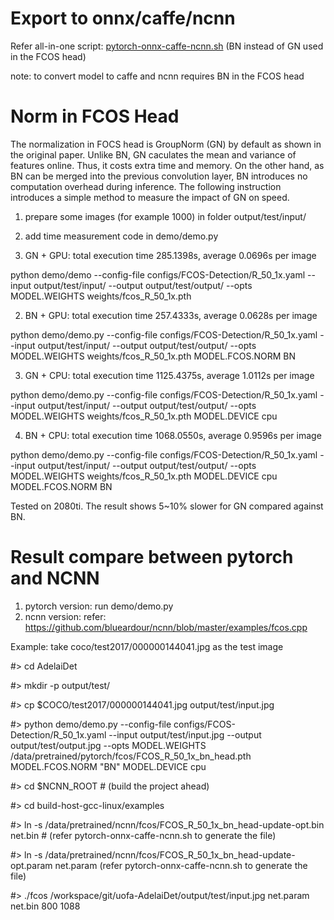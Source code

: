 
# Export to onnx/caffe/ncnn

Refer all-in-one script: [pytorch-onnx-caffe-ncnn.sh](https://github.com/blueardour/uofa-AdelaiDet/blob/master/onnx/pytorch-onnx-caffe-ncnn.sh) (BN instead of GN used in the FCOS head)

note: to convert model to caffe and ncnn requires BN in the FCOS head

# Norm in FCOS Head
The normalization in FOCS head is GroupNorm (GN) by default as shown in the original paper. Unlike BN, GN caculates the mean and variance of features online. Thus, it costs extra time and memory.
On the other hand, as BN can be merged into the previous convolution layer,  BN introduces no computation overhead during inference. The following instruction introduces a simple method to measure the impact of GN on speed.

1. prepare some images (for example 1000) in folder output/test/input/

2. add time measurement code in demo/demo.py

3. GN + GPU: total execution time 285.1398s, average 0.0696s per image

python demo/demo --config-file configs/FCOS-Detection/R_50_1x.yaml --input output/test/input/ --output output/test/output/  --opts MODEL.WEIGHTS weights/fcos_R_50_1x.pth

2. BN + GPU: total execution time 257.4333s, average 0.0628s per image

python demo/demo.py --config-file configs/FCOS-Detection/R_50_1x.yaml --input output/test/input/ --output output/test/output/  --opts MODEL.WEIGHTS weights/fcos_R_50_1x.pth MODEL.FCOS.NORM BN

3. GN + CPU: total execution time 1125.4375s, average 1.0112s per image

python demo/demo.py --config-file configs/FCOS-Detection/R_50_1x.yaml --input output/test/input/ --output output/test/output/  --opts MODEL.WEIGHTS weights/fcos_R_50_1x.pth MODEL.DEVICE cpu

4. BN + CPU: total execution time 1068.0550s, average 0.9596s per image

python demo/demo.py --config-file configs/FCOS-Detection/R_50_1x.yaml --input output/test/input/ --output output/test/output/  --opts MODEL.WEIGHTS weights/fcos_R_50_1x.pth MODEL.DEVICE cpu MODEL.FCOS.NORM BN

Tested on 2080ti. The result shows 5~10% slower for GN compared against BN.

# Result compare between pytorch and NCNN

1. pytorch version: run demo/demo.py
2. ncnn version: refer: https://github.com/blueardour/ncnn/blob/master/examples/fcos.cpp

Example: take coco/test2017/000000144041.jpg as the test image

#> cd AdelaiDet

#> mkdir -p output/test/

#> cp $COCO/test2017/000000144041.jpg output/test/input.jpg

#> python demo/demo.py --config-file configs/FCOS-Detection/R_50_1x.yaml --input output/test/input.jpg --output output/test/output.jpg --opts MODEL.WEIGHTS /data/pretrained/pytorch/fcos/FCOS_R_50_1x_bn_head.pth MODEL.FCOS.NORM "BN" MODEL.DEVICE cpu


#> cd $NCNN_ROOT  # (build the project ahead)

#> cd build-host-gcc-linux/examples

#> ln -s /data/pretrained/ncnn/fcos/FCOS_R_50_1x_bn_head-update-opt.bin net.bin  # (refer pytorch-onnx-caffe-ncnn.sh to generate the file)

#> ln -s /data/pretrained/ncnn/fcos/FCOS_R_50_1x_bn_head-update-opt.param net.param  (refer pytorch-onnx-caffe-ncnn.sh to generate the file)

#> ./fcos /workspace/git/uofa-AdelaiDet/output/test/input.jpg net.param net.bin 800 1088


